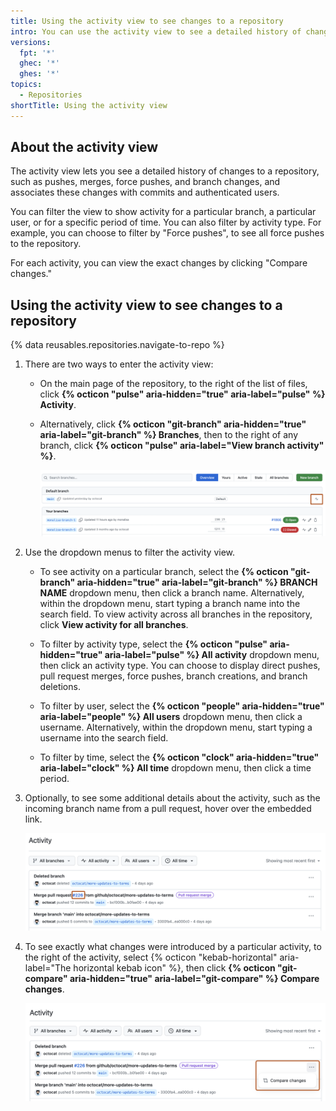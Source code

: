 ```yaml
---
title: Using the activity view to see changes to a repository
intro: You can use the activity view to see a detailed history of changes to your repository.
versions:
  fpt: '*'
  ghec: '*'
  ghes: '*'
topics:
  - Repositories
shortTitle: Using the activity view
---
```


## About the activity view

The activity view lets you see a detailed history of changes to a repository, such as pushes, merges, force pushes, and branch changes, and associates these changes with commits and authenticated users.

You can filter the view to show activity for a particular branch, a particular user, or for a specific period of time. You can also filter by activity type. For example, you can choose to filter by "Force pushes", to see all force pushes to the repository.

For each activity, you can view the exact changes by clicking "Compare changes."

## Using the activity view to see changes to a repository

{% data reusables.repositories.navigate-to-repo %}
1. There are two ways to enter the activity view:
   * On the main page of the repository, to the right of the list of files, click **{% octicon "pulse" aria-hidden="true" aria-label="pulse" %} Activity**.

   * Alternatively, click **{% octicon "git-branch" aria-hidden="true" aria-label="git-branch" %} Branches**, then to the right of any branch, click **{% octicon "pulse" aria-label="View branch activity" %}**.

     ![Screenshot of a repository's branches view. To the right of a branch, the pulse icon is highlighted with a dark orange outline.](/assets/images/help/graphs/activity-view-icon.png)

1. Use the dropdown menus to filter the activity view.
   * To see activity on a particular branch, select the **{% octicon "git-branch" aria-hidden="true" aria-label="git-branch" %} BRANCH NAME** dropdown menu, then click a branch name. Alternatively, within the dropdown menu, start typing a branch name into the search field. To view activity across all branches in the repository, click **View activity for all branches**.

   * To filter by activity type, select the **{% octicon "pulse" aria-hidden="true" aria-label="pulse" %} All activity** dropdown menu, then click an activity type. You can choose to display direct pushes, pull request merges, force pushes, branch creations, and branch deletions.

   * To filter by user, select the **{% octicon "people" aria-hidden="true" aria-label="people" %} All users** dropdown menu, then click a username. Alternatively, within the dropdown menu, start typing a username into the search field.

   * To filter by time, select the **{% octicon "clock" aria-hidden="true" aria-label="clock" %} All time** dropdown menu, then click a time period.

1. Optionally, to see some additional details about the activity, such as the incoming branch name from a pull request, hover over the embedded link.

   ![Screenshot of a repository's activity view. A link, embedded in the description of an activity, is highlighted with a dark orange outline.](/assets/images/help/graphs/activity-view-embedded-link.png)

1. To see exactly what changes were introduced by a particular activity, to the right of the activity, select {% octicon "kebab-horizontal" aria-label="The horizontal kebab icon" %}, then click **{% octicon "git-compare" aria-hidden="true" aria-label="git-compare" %} Compare changes**.

   ![Screenshot of a repository's activity view. The kebab icon and the "Compare changes" pop-up button are highlighted with a dark orange outline.](/assets/images/help/graphs/activity-view-compare-changes.png)
